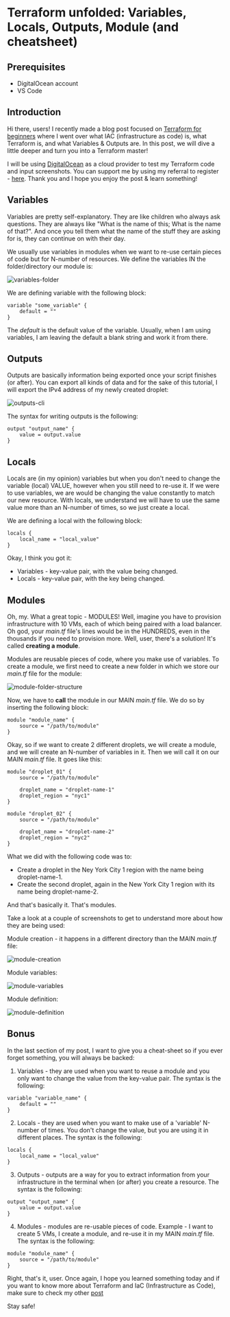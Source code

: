 # Terraform unfolded: Variables, Locals, Outputs, Module (and cheatsheet)

## Prerequisites
* DigitalOcean account
* VS Code

## Introduction

Hi there, users! I recently made a blog post focused on [Terraform for beginners](https://dev.to/denislav__/terraform-for-beginners-installation-and-provisioning-a-resource-on-digitalocean-407c) where I went over what IAC (infrastructure as code) is, what Terraform is, and what Variables & Outputs are. In this post, we will dive a little deeper and turn you into a Terraform master!

I will be using [DigitalOcean](https://www.digitalocean.com/) as a cloud provider to test my Terraform code and input screenshots. You can support me by using my referral to register - [here](https://m.do.co/c/0afa6ab0aa5a). Thank you and I hope you enjoy the post & learn something!

## Variables

Variables are pretty self-explanatory. They are like children who always ask questions. They are always like "What is the name of this; What is the name of that?". And once you tell them what the name of the stuff they are asking for is, they can continue on with their day.

We usually use variables in modules when we want to re-use certain pieces of code but for N-number of resources. We define the variables IN the folder/directory our module is:

![variables-folder](https://dev-to-uploads.s3.amazonaws.com/i/3t1jmp9zpvnvqtlc5wwl.png) 

We are defining variable with the following block:

```
variable "some_variable" {
    default = ""
}
```

The *default* is the default value of the variable. Usually, when I am using variables, I am leaving the default a blank string and work it from there.

## Outputs

Outputs are basically information being exported once your script finishes (or after). You can export all kinds of data and for the sake of this tutorial, I will export the IPv4 address of my newly created droplet:

![outputs-cli](https://dev-to-uploads.s3.amazonaws.com/i/8d27oi4z7n6kbj4qoe8h.png) 

The syntax for writing outputs is the following:

```
output "output_name" {
    value = output.value
}
```

## Locals

Locals are (in my opinion) variables but when you don't need to change the variable (local) VALUE, however when you still need to re-use it. If we were to use variables, we are would be changing the value constantly to match our new resource. With locals, we understand we will have to use the same value more than an N-number of times, so we just create a local.

We are defining a local with the following block:

```
locals {
    local_name = "local_value"
}
```

Okay, I think you got it:
* Variables - key-value pair, with the value being changed.
* Locals    - key-value pair, with the key being changed.

## Modules

Oh, my. What a great topic - MODULES! Well, imagine you have to provision infrastructure with 10 VMs, each of which being paired with a load balancer. Oh god, your *main.tf* file's lines would be in the HUNDREDS, even in the thousands if you need to provision more. Well, user, there's a solution! It's called **creating a module**.

Modules are reusable pieces of code, where you make use of variables. To create a module, we first need to create a new folder in which we store our *main.tf* file for the module:

![module-folder-structure](https://dev-to-uploads.s3.amazonaws.com/i/zutqu2mr0ugdbrw0kdsr.png) 

Now, we have to **call** the module in our MAIN *main.tf* file. We do so by inserting the following block:

```
module "module_name" {
    source = "/path/to/module"
}
```

Okay, so if we want to create 2 different droplets, we will create a module, and we will create an N-number of variables in it. Then we will call it on our MAIN *main.tf* file. It goes like this:

```
module "droplet_01" {
    source = "/path/to/module"
    
    droplet_name = "droplet-name-1"
    droplet_region = "nyc1"
}

module "droplet_02" {
    source = "/path/to/module"

    droplet_name = "droplet-name-2"
    droplet_region = "nyc2"
}
```

What we did with the following code was to:
* Create a droplet in the Ney York City 1 region with the name being droplet-name-1.
* Create the second droplet, again in the New York City 1 region with its name being droplet-name-2.

And that's basically it. That's modules.

Take a look at a couple of screenshots to get to understand more about how they are being used:

Module creation - it happens in a different directory than the MAIN *main.tf* file:

![module-creation](https://dev-to-uploads.s3.amazonaws.com/i/epcwveqwpumibt7e03c7.png) 

Module variables:

![module-variables](https://dev-to-uploads.s3.amazonaws.com/i/hkltndcc2jy5staazmrh.png) 

Module definition:

![module-definition](https://dev-to-uploads.s3.amazonaws.com/i/pxc6yk4vcqs382055wnr.png) 

## Bonus

In the last section of my post, I want to give you a cheat-sheet so if you ever forget something, you will always be backed:

1. Variables - they are used when you want to reuse a module and you only want to change the value from the key-value pair. The syntax is the following:

```
variable "variable_name" {
    default = ""
}
```

2. Locals - they are used when you want to make use of a 'variable' N-number of times. You don't change the value, but you are using it in different places. The syntax is the following:

```
locals {
    local_name = "local_value"
}
```

3. Outputs - outputs are a way for you to extract information from your infrastructure in the terminal when (or after) you create a resource. The syntax is the following:

```
output "output_name" {
    value = output.value
}
```

4. Modules - modules are re-usable pieces of code. Example - I want to create 5 VMs, I create a module, and re-use it in my MAIN *main.tf* file. The syntax is the following:

```
module "module_name" {
    source = "/path/to/module"
}
```

Right, that's it, user. Once again, I hope you learned something today and if you want to know more about Terraform and IaC (Infrastructure as Code), make sure to check my other [post](https://dev.to/denislav__/terraform-for-beginners-installation-and-provisioning-a-resource-on-digitalocean-407c)

Stay safe!